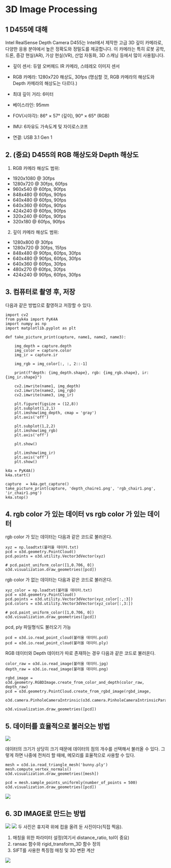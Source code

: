 # 3D Image Processing

## 1 D455에 대해
Intel RealSense Depth Camera D455는 Intel에서 제작한 고급 3D 깊이 카메라로, 다양한 응용 분야에서 높은 정확도와 정밀도를 제공합니다. 이 카메라는 특히 로봇 공학, 드론, 증강 현실(AR), 가상 현실(VR), 산업 자동화, 3D 스캐닝 등에서 많이 사용됩니다.

- 깊이 센서: 듀얼 오버헤드 IR 카메라, 스테레오 이미지 센서
- RGB 카메라: 1280x720 해상도, 30fps
(명심할 것, RGB 카메라의 해상도와 Depth 카메라의 해상도는 다르다.)

- 최대 깊이 거리: 6미터
- 베이스라인: 95mm
- FOV(시야각): 86° × 57° (깊이), 90° × 65° (RGB)
- IMU: 6자유도 가속도계 및 자이로스코프
- 연결: USB 3.1 Gen 1


## 2. (중요) D455의 RGB 해상도와 Depth 해상도

1. RGB 카메라 해상도 범위:
- 1920x1080 @ 30fps
- 1280x720 @ 30fps, 60fps
- 960x540 @ 60fps, 90fps
- 848x480 @ 60fps, 90fps
- 640x480 @ 60fps, 90fps
- 640x360 @ 60fps, 90fps
- 424x240 @ 60fps, 90fps
- 320x240 @ 60fps, 90fps
- 320x180 @ 60fps, 90fps
  
2. 깊이 카메라 해상도 범위:
- 1280x800 @ 30fps
- 1280x720 @ 30fps, 15fps
- 848x480 @ 90fps, 60fps, 30fps
- 640x480 @ 90fps, 60fps, 30fps
- 640x360 @ 60fps, 30fps
- 480x270 @ 60fps, 30fps
- 424x240 @ 90fps, 60fps, 30fps

## 3. 컴퓨터로 촬영 후, 저장

다음과 같은 방법으로 촬영하고 저장할 수 있다.

```
import cv2
from pyk4a import PyK4A
import numpy as np
import matplotlib.pyplot as plt

def take_picture_print(capture, name1, name2, name3):

    img_depth = capture.depth
    img_color = capture.color
    img_ir = capture.ir

    img_rgb = img_color[:, :, 2::-1]

    print(f"depth: {img_depth.shape}, rgb: {img_rgb.shape}, ir: {img_ir.shape}")

    cv2.imwrite(name1, img_depth)
    cv2.imwrite(name2, img_rgb)
    cv2.imwrite(name3, img_ir)

    plt.figure(figsize = (12,8))
    plt.subplot(1,2,1)
    plt.imshow(img_depth, cmap = 'gray')
    plt.axis('off')

    plt.subplot(1,2,2)
    plt.imshow(img_rgb)
    plt.axis('off')

    plt.show()

    plt.imshow(img_ir)
    plt.axis('off')
    plt.show()

k4a = PyK4A()
k4a.start()

capture  = k4a.get_capture()
take_picture_print(capture, 'depth_chaire1.png', 'rgb_chair1.png', 'ir_chair1.png')
k4a.stop()
```

## 4. rgb color 가 있는 데이터 vs rgb color 가 있는 데이터 

rgb color 가 있는 데이터는 다음과 같은 코드로 불러온다.

```
xyz = np.loadtxt(불러올 데이터.txt)
pcd = o3d.geometry.PointCloud()
pcd.points = o3d.utility.Vector3dVector(xyz)

# pcd.paint_uniform_color([1,0.706, 0])
o3d.visualization.draw_geometries([pcd])
```

rgb color 가 없는 데이터는 다음과 같은 코드로 불러온다.

```
xyz_color = np.loadtxt(불러올 데이터.txt)
pcd = o3d.geometry.PointCloud()
pcd.points = o3d.utility.Vector3dVector(xyz_color[:,:3])
pcd.colors = o3d.utility.Vector3dVector(xyz_color[:,3:])

# pcd.paint_uniform_color([1,0.706, 0])
o3d.visualization.draw_geometries([pcd])
```

pcd, ply 파일형식도 불러오기 가능

```
pcd = o3d.io.read_point_cloud(불러올 데이터.pcd)
pcd = o3d.io.read_point_cloud(불러올 데이터.ply)
```

RGB 데이터와 Depth 데이터가 따로 존재하는 경우 다음과 같은 코드로 불러온다.

```
color_raw = o3d.io.read_image(불러올 데이터.jpg)
depth_raw = o3d.io.read_image(불러올 데이터.png)

rgbd_image = o3d.geometry.RGBDImage.create_from_color_and_depth(color_raw, depth_raw)
pcd = o3d.geometry.PointCloud.create_from_rgbd_image(rgbd_image,
                                                    o3d.camera.PinholeCameraIntrinsic(o3d.camera.PinholeCameraIntrinsicParameters.PrimeSenseDefault))

o3d.visualization.draw_geometries([pcd])
```

## 5. 데이터를 효율적으로 불러오는 방법

<img src="https://user-images.githubusercontent.com/71424677/rgb1.png" />

데이터의 크기가 상당히 크기 때문에 데이터의 점의 개수를 선택해서 불러올 수 있다. 그렇게 하면 나중에 전처리 할 때에, 메모리를 효율적으로 사용할 수 있다.

```
mesh = o3d.io.read_triangle_mesh('bunny.ply')
mesh.compute_vertex_normals()
o3d.visualization.draw_geometries([mesh])

pcd = mesh.sample_points_uniformly(number_of_points = 500)
o3d.visualization.draw_geometries([pcd])
```

<img src="https://user-images.githubusercontent.com/71424677/rgb_scatter.png" />



## 6. 3D IMAGE로 만드는 방법

<img src="https://user-images.githubusercontent.com/71424677/Cup_pictures.png" />
<img src="https://user-images.githubusercontent.com/71424677/Cup_pictures2.png" />
두 사진은 휴지곽 위에 컵을 올려 둔 사진이다(직접 찍음).

1. 매칭을 위한 파라미터 설정(여기서 distance_ratio, tol이 중요)
2. ransac 함수와 rigid_transform_3D 함수 정의
3. SIFT를 사용한 특징점 매칭 및 3D 변환 계산

<img src="https://user-images.githubusercontent.com/71424677/Cup_merge.png" />












































































































   

